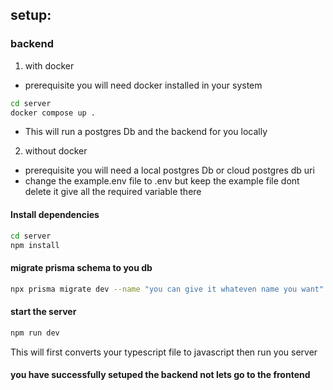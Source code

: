 ## setup:

### backend
1. with docker 
- prerequisite you will need docker installed in your system 
```bash
cd server 
docker compose up .
```
- This will run a postgres Db and the backend for you locally 

2. without docker 

- prerequisite you will need a local postgres Db or cloud postgres db  uri
- change the example.env file to .env but keep the example file dont delete it give all the required variable there
 
 #### Install dependencies
 ```bash
 cd server 
 npm install 
```

 #### migrate prisma schema to you db 
```bash
npx prisma migrate dev --name "you can give it whateven name you want"
```
#### start the server 
```bash
npm run dev 
```
This will first converts your typescript file to javascript then run you server
#### you have successfully setuped the backend not lets go to the frontend
